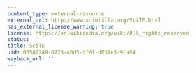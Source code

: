 ```yaml
---
content_type: external-resource
external_url: http://www.scintilla.org/SciTE.html
has_external_license_warning: true
license: https://en.wikipedia.org/wiki/All_rights_reserved
status: ''
title: SciTE
uid: 0058f249-0725-40d5-bf6f-d031e5c91a98
wayback_url: ''
---
```

